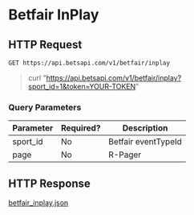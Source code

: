 # Betfair InPlay

## HTTP Request

`GET https://api.betsapi.com/v1/betfair/inplay`

> curl "https://api.betsapi.com/v1/betfair/inplay?sport_id=1&token=YOUR-TOKEN"

### Query Parameters

Parameter | Required? | Description
--------- | ------- | -----------
sport_id | No | Betfair eventTypeId
page | No | R-Pager

## HTTP Response

<a href="../samples/betfair_inplay.json" target="_blank">betfair_inplay.json</a>
